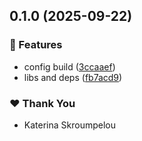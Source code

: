 ## 0.1.0 (2025-09-22)

### 🚀 Features

- config build ([3ccaaef](https://github.com/mandarini/repro-nx-release/commit/3ccaaef))
- libs and deps ([fb7acd9](https://github.com/mandarini/repro-nx-release/commit/fb7acd9))

### ❤️ Thank You

- Katerina Skroumpelou